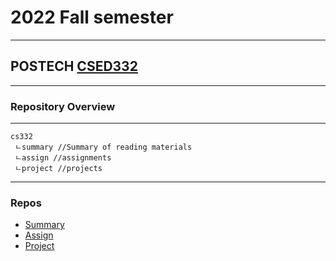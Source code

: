 # 2022 Fall semester
---
##  POSTECH [CSED332](http://pl.postech.ac.kr/~gla/cs332/)
---
### Repository Overview
---
```
cs332
 ㄴsummary //Summary of reading materials
 ㄴassign //assignments
 ㄴproject //projects
```
---
### Repos
- [Summary](https://github.com/daehuikim/cs332/tree/main/Summary)
- [Assign](https://github.com/daehuikim/cs332/tree/main/cs332-assign)
- [Project]()